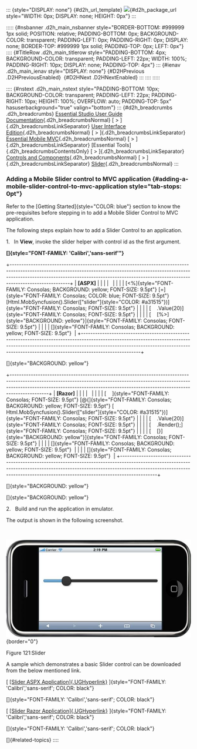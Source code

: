 ::: {style="DISPLAY: none"}
[](ms-xhelp:///?Id=d2h_url_template){#d2h_url_template} ![](!package_url!){#d2h_package_url style="WIDTH: 0px; DISPLAY: none; HEIGHT: 0px"}
:::

::::: {#nsbanner .d2h_main_nsbanner style="BORDER-BOTTOM: #999999 1px solid; POSITION: relative; PADDING-BOTTOM: 0px; BACKGROUND-COLOR: transparent; PADDING-LEFT: 0px; PADDING-RIGHT: 0px; DISPLAY: none; BORDER-TOP: #999999 1px solid; PADDING-TOP: 0px; LEFT: 0px"}
:::: {#TitleRow .d2h_main_titlerow style="PADDING-BOTTOM: 4px; BACKGROUND-COLOR: transparent; PADDING-LEFT: 22px; WIDTH: 100%; PADDING-RIGHT: 10px; DISPLAY: none; PADDING-TOP: 4px"}
::: {#ienav .d2h_main_ienav style="DISPLAY: none"}
[](ms-xhelp:///?Id=8cceb71b-d2b7-45b4-875d-710919a35fd6){#D2HPrevious .D2HPreviousEnabled}  [](ms-xhelp:///?Id=b136f76b-4c8c-495d-8665-999660f5c659){#D2HNext .D2HNextEnabled}
:::
::::
:::::

:::: {#nstext .d2h_main_nstext style="PADDING-BOTTOM: 10px; BACKGROUND-COLOR: transparent; PADDING-LEFT: 22px; PADDING-RIGHT: 10px; HEIGHT: 100%; OVERFLOW: auto; PADDING-TOP: 5px" hasuserbackground="true" valign="bottom"}
::: {#d2h_breadcrumbs .d2h_breadcrumbs}
[Essential Studio User Guide Documentation](ms-xhelp:///?Id=12457748-09e3-4d74-a240-8e049cedf030){.d2h_breadcrumbsNormal} [ \> ]{.d2h_breadcrumbsLinkSeparator} [User Interface Edition](ms-xhelp:///?Id=c29296b7-531c-413b-a0ec-488ca1f7f669){.d2h_breadcrumbsNormal} [ \> ]{.d2h_breadcrumbsLinkSeparator} [Essential Mobile MVC](ms-xhelp:///?Id=74df42e3-5434-4590-9be6-3ae2f911cbbc){.d2h_breadcrumbsNormal} [ \> ]{.d2h_breadcrumbsLinkSeparator} [Essential Tools]{.d2h_breadcrumbsContentsOnly} [ \> ]{.d2h_breadcrumbsLinkSeparator} [Controls and Components](ms-xhelp:///?Id=143afae1-3f83-4d32-9bfa-92ed7022a696){.d2h_breadcrumbsNormal} [ \> ]{.d2h_breadcrumbsLinkSeparator} [Slider](ms-xhelp:///?Id=8cceb71b-d2b7-45b4-875d-710919a35fd6){.d2h_breadcrumbsNormal}
:::

### Adding a Mobile Slider control to MVC application {#adding-a-mobile-slider-control-to-mvc-application style="tab-stops: 0pt"}

Refer to the [Getting Started]{style="COLOR: blue"} section to know the pre-requisites before stepping in to add a Mobile Slider Control to MVC application.

The following steps explain how to add a Slider Control to an application.

1.   In **View**, invoke the slider helper with control id as the first argument.

**[]{style="FONT-FAMILY: 'Calibri','sans-serif'"}**  

+-------------------------------------------------------------------------------------------------------------------------------------------------------------------------------------------------------------------------------------------------------------------+
| **\[ASPX\]**                                                                                                                                                                                                                                                      |
|                                                                                                                                                                                                                                                                   |
|                                                                                                                                                                                                                                                                   |
|                                                                                                                                                                                                                                                                   |
| [\<%]{style="FONT-FAMILY: Consolas; BACKGROUND: yellow; FONT-SIZE: 9.5pt"} [=]{style="FONT-FAMILY: Consolas; COLOR: blue; FONT-SIZE: 9.5pt"} [Html.MobSyncfusion().Slider([\"slider\"]{style="COLOR: #a31515"})]{style="FONT-FAMILY: Consolas; FONT-SIZE: 9.5pt"} |
|                                                                                                                                                                                                                                                                   |
| [    .Value(20)]{style="FONT-FAMILY: Consolas; FONT-SIZE: 9.5pt"}                                                                                                                                                                                                 |
|                                                                                                                                                                                                                                                                   |
| [    [%\>]{style="BACKGROUND: yellow"}]{style="FONT-FAMILY: Consolas; FONT-SIZE: 9.5pt"}                                                                                                                                                                          |
|                                                                                                                                                                                                                                                                   |
| []{style="FONT-FAMILY: Consolas; BACKGROUND: yellow; FONT-SIZE: 9.5pt"}                                                                                                                                                                                           |
+-------------------------------------------------------------------------------------------------------------------------------------------------------------------------------------------------------------------------------------------------------------------+

[]{style="BACKGROUND: yellow"} 

+----------------------------------------------------------------------------------------------------------------------------------------------------------------------------------------------------------------------------------------------------------+
| **\[Razor\]**                                                                                                                                                                                                                                            |
|                                                                                                                                                                                                                                                          |
|                                                                                                                                                                                                                                                          |
|                                                                                                                                                                                                                                                          |
| [    ]{style="FONT-FAMILY: Consolas; FONT-SIZE: 9.5pt"} [\@{]{style="FONT-FAMILY: Consolas; BACKGROUND: yellow; FONT-SIZE: 9.5pt"} [ Html.MobSyncfusion().Slider([\"slider\"]{style="COLOR: #a31515"})]{style="FONT-FAMILY: Consolas; FONT-SIZE: 9.5pt"} |
|                                                                                                                                                                                                                                                          |
| [    .Value(20)]{style="FONT-FAMILY: Consolas; FONT-SIZE: 9.5pt"}                                                                                                                                                                                        |
|                                                                                                                                                                                                                                                          |
| [    .Render();]{style="FONT-FAMILY: Consolas; FONT-SIZE: 9.5pt"}                                                                                                                                                                                        |
|                                                                                                                                                                                                                                                          |
| [    [}]{style="BACKGROUND: yellow"}]{style="FONT-FAMILY: Consolas; FONT-SIZE: 9.5pt"}                                                                                                                                                                   |
|                                                                                                                                                                                                                                                          |
| []{style="FONT-FAMILY: Consolas; BACKGROUND: yellow; FONT-SIZE: 9.5pt"}                                                                                                                                                                                  |
|                                                                                                                                                                                                                                                          |
| []{style="FONT-FAMILY: Consolas; BACKGROUND: yellow; FONT-SIZE: 9.5pt"}                                                                                                                                                                                  |
+----------------------------------------------------------------------------------------------------------------------------------------------------------------------------------------------------------------------------------------------------------+

[]{style="BACKGROUND: yellow"} 

[]{style="BACKGROUND: yellow"} 

2.   Build and run the application in emulator.

The output is shown in the following screenshot.

 

![Description: C:\\Users\\krishnarajd\\Desktop\\s1.png](ImagesExt/image103_203.jpg){border="0"}

Figure 121:Slider

A sample which demonstrates a basic Slider control can be downloaded from the below mentioned link.

[ [[Slider ASPX Application]{.UGHyperlink}](http://files2.syncfusion.com/Support/ToolsMobileMVC/9.4.0.62/Slider/ASPXApplication.zip) ]{style="FONT-FAMILY: 'Calibri','sans-serif'; COLOR: black"}

[]{style="FONT-FAMILY: 'Calibri','sans-serif'; COLOR: black"} 

[ [[Slider Razor Application]{.UGHyperlink}](http://files2.syncfusion.com/Support/ToolsMobileMVC/9.4.0.62/Slider/RazorApplication.zip) ]{style="FONT-FAMILY: 'Calibri','sans-serif'; COLOR: black"}

[]{style="FONT-FAMILY: 'Calibri','sans-serif'; COLOR: black"} 

[]{#related-topics}
::::
